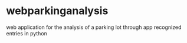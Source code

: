 # webparkinganalysis
web application for the analysis of a parking lot through app recognized entries in python
